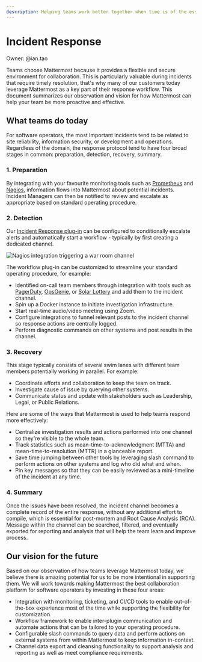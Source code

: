 ```yaml
---
description: Helping teams work better together when time is of the essence.
---
```


# Incident Response

Owner: @ian.tao

Teams choose Mattermost because it provides a flexible and secure environment for collaboration. This is particularly valuable during incidents that require timely resolution, that's why many of our customers today leverage Mattermost as a key part of their response workflow. This document summarizes our observation and vision for how Mattermost can help your team be more proactive and effective.

## What teams do today

For software operators, the most important incidents tend to be related to site reliability, information security, or development and operations. Regardless of the domain, the response protocol tend to have four broad stages in common: preparation, detection, recovery, summary.

### 1. Preparation

By integrating with your favourite monitoring tools such as [Prometheus](https://prometheus.io/) and [Nagios](https://www.nagios.org/), information flows into Mattermost about potential incidents. Incident Managers can then be notified to review and escalate as appropriate based on standard operating procedure.

### 2. Detection

Our [Incident Response plug-in](https://docs.mattermost.com/administration/incident-response-application.html) can be configured to conditionally escalate alerts and automatically start a workflow - typically by first creating a dedicated channel.

![Nagios integration triggering a war room channel](../../../../.gitbook/assets/incident-response-app-intro-image.png)

The workflow plug-in can be customized to streamline your standard operating procedure, for example:

* Identified on-call team members through integration with tools such as [PagerDuty](https://www.pagerduty.com/), [OpsGenie](https://www.atlassian.com/software/opsgenie), or [Solar Lottery](https://github.com/mattermost/mattermost-plugin-solar-lottery) and add them to the incident channel.
* Spin up a Docker instance to initiate investigation infrastructure.
* Start real-time audio/video meeting using Zoom.
* Configure integrations to funnel relevant posts to the incident channel so response actions are centrally logged.
* Perform diagnostic commands on other systems and post results in the channel.

### 3. Recovery

This stage typically consists of several swim lanes with different team members potentially working in parallel. For example:

* Coordinate efforts and collaboration to keep the team on track.
* Investigate cause of issue by querying other systems.
* Communicate status and update with stakeholders such as Leadership, Legal, or Public Relations.

Here are some of the ways that Mattermost is used to help teams respond more effectively:

* Centralize investigation results and actions performed into one channel so they're visible to the whole team.
* Track statistics such as mean-time-to-acknowledgment \(MTTA\) and mean-time-to-resolution \(MTTR\) in a glanceable report.
* Save time jumping between other tools by leveraging slash command to perform actions on other systems and log who did what and when.
* Pin key messages so that they can be easily reviewed as a mini-timeline of the incident at any time.

### 4. Summary

Once the issues have been resolved, the incident channel becomes a complete record of the entire response, without any additional effort to compile, which is essential for post-mortem and Root Cause Analysis \(RCA\). Message within the channel can be searched, filtered, and eventually exported for reporting and analysis that will help the team learn and improve process.

## Our vision for the future

Based on our observation of how teams leverage Mattermost today, we believe there is amazing potential for us to be more intentional in supporting them. We will work towards making Mattermost the best collaboration platform for software operators by investing in these four areas:

* Integration with monitoring, ticketing, and CI/CD tools to enable out-of-the-box experience most of the time while supporting the flexibility for customization.
* Workflow framework to enable inter-plugin communication and automate actions that can be tailored to your operating procedure.
* Configurable slash commands to query data and perform actions on external systems from within Mattermost to keep information in-context.
* Channel data export and cleansing functionality to support analysis and reporting as well as meet compliance requirements.
